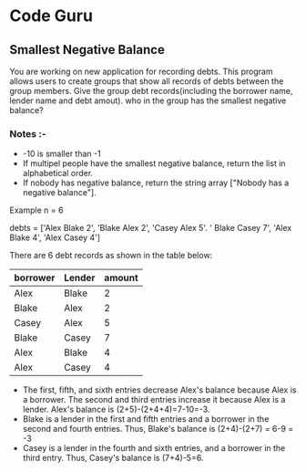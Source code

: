 # Code Guru

## Smallest Negative Balance

You are working on new application for recording debts. This program allows users to create groups that show all records of debts between the group members. Give the group debt records(including the borrower name, lender name and debt amout). who in the group has the smallest negative balance?

### Notes :-

- -10 is smaller than -1
- If multipel people have the smallest negative balance, return the list in alphabetical order.
- If nobody has negative balance, return the string array ["Nobody has a negative balance"].

Example
n = 6

debts = ['Alex Blake 2', 'Blake Alex 2', 'Casey Alex 5'. ' Blake Casey 7', 'Alex Blake 4', 'Alex Casey 4']

There are 6 debt records as shown in the table below:

| borrower    | Lender      | amount |
| ----------- | ----------- | -------|
| Alex        | Blake       | 2      |
| Blake       | Alex        | 2      |
| Casey       | Alex        | 5      |
| Blake       | Casey       | 7      |
| Alex        | Blake       | 4      |
| Alex        | Casey       | 4      |


- The first, fifth, and sixth entries decrease Alex's balance because Alex is a borrower. The second and third entries increase it because Alex is a lender. Alex's balance is (2+5)-(2+4+4)=7-10=-3.
- Blake is a lender in the first and fifth entries and a borrower in the second and fourth entries. Thus, Blake's balance is (2+4)-(2+7) = 6-9 = -3
- Casey is a lender in the fourth and sixth entries, and a borrower in the third entry. Thus, Casey's balance is (7+4)-5=6.
